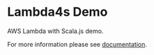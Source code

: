 # Lambda4s Demo

AWS Lambda with Scala.js demo.

For more information please see [documentation](/docs/README.md "Documentation").